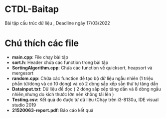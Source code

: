 # CTDL-Baitap
Bài tập cấu trúc dữ liệu , Deadline ngày 17/03/2022
<h1> Chú thích các file </h1>
<ul>
  <li><strong>main.cpp</strong>: File chạy bài tập </li>
  <li><strong>sort.h</strong>: Header chứa các function trong bài tập </li>
  <li><strong>SortingAlgorithm.cpp</strong>: Chứa các function về quicksort, heapsort và mergesort </li>
  <li><strong>random.cpp</strong>: Chứa các function để tạo bộ dữ liệu ngẫu nhiên (1 triệu phần tử/dòng và có 10 dòng) và có 2 dòng sắp xếp sẵn thứ tự tăng dần </li>
  <li><strong>Datainput.txt</strong>: Dữ liệu để đọc ( 2 dòng sắp xếp tăng dần và 8 dòng ngẫu nhiên,nhưng do kích thước lớn nên không tải lên ) </li>
  <li><strong>Testing.csv</strong>: Kết quả đo được từ dữ liệu (Chạy trên i3-8130u, IDE visual studio 2019 </li>
  <li><strong>21520063-report.pdf</strong>: Báo cáo kết quả </li>
</ul>
<!-- heighlihg -->

